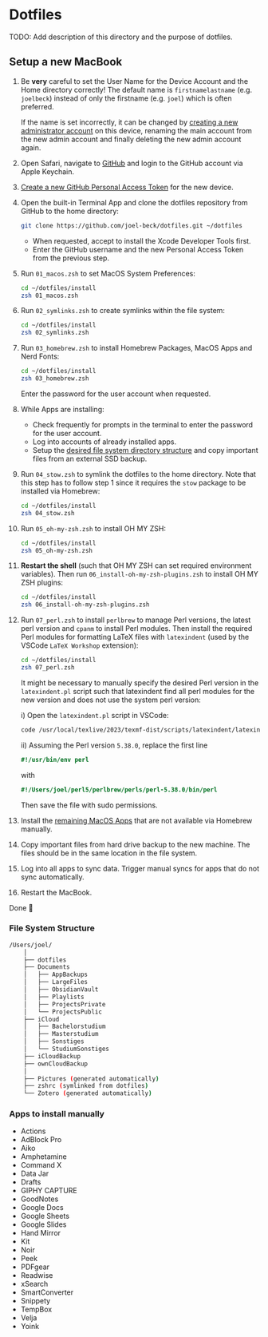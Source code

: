 # Dotfiles

TODO: Add description of this directory and the purpose of dotfiles.

## Setup a new MacBook

1.  Be **very** careful to set the User Name for the Device Account and the Home directory correctly!
    The default name is `firstnamelastname` (e.g. `joelbeck`) instead of only the firstname (e.g. `joel`) which is often preferred.

    If the name is set incorrectly, it can be changed by [creating a new administrator account](https://support.apple.com/en-us/HT201548) on this device, renaming the main account from the new admin account and finally deleting the new admin account again.

2.  Open Safari, navigate to [GitHub](https://github.com) and login to the GitHub account via Apple Keychain.

3. [Create a new GitHub Personal Access Token](https://docs.github.com/en/authentication/keeping-your-account-and-data-secure/managing-your-personal-access-tokens#creating-a-fine-grained-personal-access-token) for the new device.

4.  Open the built-in Terminal App and clone the dotfiles repository from GitHub to the home directory:

    ```bash
    git clone https://github.com/joel-beck/dotfiles.git ~/dotfiles
    ```

    - When requested, accept to install the Xcode Developer Tools first.
    - Enter the GitHub username and the new Personal Access Token from the previous step.


5.  Run `01_macos.zsh` to set MacOS System Preferences:

    ```bash
    cd ~/dotfiles/install
    zsh 01_macos.zsh
    ```

6.  Run `02_symlinks.zsh` to create symlinks within the file system:

    ```bash
    cd ~/dotfiles/install
    zsh 02_symlinks.zsh
    ```

7.  Run `03_homebrew.zsh` to install Homebrew Packages, MacOS Apps and Nerd Fonts:

    ```bash
    cd ~/dotfiles/install
    zsh 03_homebrew.zsh
    ```

    Enter the password for the user account when requested.


8.  While Apps are installing:
    - Check frequently for prompts in the terminal to enter the password for the user account.
    - Log into accounts of already installed apps.
    - Setup the [desired file system directory structure](#file-system-structure) and copy important files from an external SSD backup.


9.  Run `04_stow.zsh` to symlink the dotfiles to the home directory.
    Note that this step has to follow step 1 since it requires the `stow` package to be installed via Homebrew:

    ```bash
    cd ~/dotfiles/install
    zsh 04_stow.zsh
    ```

10. Run `05_oh-my-zsh.zsh` to install OH MY ZSH:

    ```bash
    cd ~/dotfiles/install
    zsh 05_oh-my-zsh.zsh
    ```

11. **Restart the shell** (such that OH MY ZSH can set required environment variables).
    Then run `06_install-oh-my-zsh-plugins.zsh` to install OH MY ZSH plugins:

    ```bash
    cd ~/dotfiles/install
    zsh 06_install-oh-my-zsh-plugins.zsh
    ```

12. Run `07_perl.zsh` to install `perlbrew` to manage Perl versions, the latest perl version and `cpanm` to install Perl modules.
    Then install the required Perl modules for formatting LaTeX files with `latexindent` (used by the VSCode `LaTeX Workshop` extension):

    ```bash
    cd ~/dotfiles/install
    zsh 07_perl.zsh
    ```

    It might be necessary to manually specify the desired Perl version in the `latexindent.pl` script such that latexindent find all perl modules for the new version and does not use the system perl version:

    i) Open the `latexindent.pl` script in VSCode:

    ```bash
    code /usr/local/texlive/2023/texmf-dist/scripts/latexindent/latexindent.pl
    ```

    ii) Assuming the Perl version `5.38.0`, replace the first line

    ```perl
    #!/usr/bin/env perl
    ```

    with

    ```perl
    #!/Users/joel/perl5/perlbrew/perls/perl-5.38.0/bin/perl
    ```

    Then save the file with sudo permissions.

13. Install the [remaining MacOS Apps](#apps-to-install-manually) that are not available via Homebrew manually.

14. Copy important files from hard drive backup to the new machine.
    The files should be in the same location in the file system.

15. Log into all apps to sync data. Trigger manual syncs for apps that do not sync automatically.

16. Restart the MacBook.

Done 🎉


### File System Structure

```bash
/Users/joel/
    │
    ├── dotfiles
    ├── Documents
    │   ├── AppBackups
    │   ├── LargeFiles
    │   ├── ObsidianVault
    │   ├── Playlists
    │   ├── ProjectsPrivate
    │   └── ProjectsPublic
    ├── iCloud
    │   ├── Bachelorstudium
    │   ├── Masterstudium
    │   ├── Sonstiges
    │   └── StudiumSonstiges
    ├── iCloudBackup
    ├── ownCloudBackup
    │
    ├── Pictures (generated automatically)
    ├── zshrc (symlinked from dotfiles)
    └── Zotero (generated automatically)
```



### Apps to install manually

- Actions
- AdBlock Pro
- Aiko
- Amphetamine
- Command X
- Data Jar
- Drafts
- GIPHY CAPTURE
- GoodNotes
- Google Docs
- Google Sheets
- Google Slides
- Hand Mirror
- Kit
- Noir
- Peek
- PDFgear
- Readwise
- xSearch
- SmartConverter
- Snippety
- TempBox
- Velja
- Yoink




